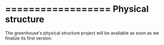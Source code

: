 ==================
Physical structure
==================

The greenhouse's physical structure project will be available as soon as we finalize its first version.
